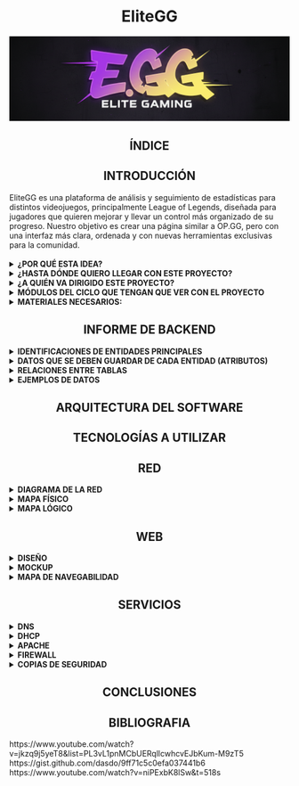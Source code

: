 <div align="center">
    <h1 style="text-align: center;">EliteGG</h1>
</div>

![Mi logo](assets/logo.png)

<div align="center">
    <h2 style="text-align: center;">ÍNDICE</h2>
</div>

<div align="center">
    <h2 style="text-align: center;">INTRODUCCIÓN</h2>
</div>

<div>
    EliteGG es una plataforma de análisis y seguimiento de estadísticas para distintos videojuegos, principalmente League of Legends, diseñada para jugadores que quieren mejorar y llevar un control más organizado de su progreso.
Nuestro objetivo es crear una página similar a OP.GG, pero con una interfaz más clara, ordenada y con nuevas herramientas exclusivas para la comunidad. 
    <br><br>
    <details>
    <summary><strong>¿POR QUÉ ESTA IDEA?</strong></summary>
    <hr style="margin-top: 10px; margin-bottom: 0px; border: none; height: 1px; visibility: hidden;">

Como usuarios habituales de este tipo de páginas, creemos que sería interesante crear una que sea nuestra. Además, el tema nos apasiona, ya que trata de un videojuego que se disfruta en el tiempo libre.<br>
Otra razón importante es poder desarrollar una página que resuelva los fallos de las webs existentes en este ámbito. Al ser usuarios recurrentes de estos servicios, se ha identificado varias áreas de mejora y funcionalidades que serán muy útiles e interesantes para la comunidad.
</details>
<details>
<summary><strong>¿HASTA DÓNDE QUIERO LLEGAR CON ESTE PROYECTO?</strong></summary>
<hr style="margin-top: 10px; margin-bottom: 0px; border: none; height: 1px; visibility: hidden;">
El objetivo principal es crear una página que sea realmente útil y consistente tanto a nivel técnico como a nivel visual, para ello se ha analizado distintas páginas ya existentes y listado las funcionalidades que la página acabará conteniendo. Dichas funciones son:<br>
1. Estadísticas personales detalladas: consultar historial de partidas, campeones más jugados y rendimiento por rol...<br>
2. Comparación con otros jugadores: medir tu nivel frente a amigos o rivales y descubrir en qué aspectos puedes mejorar.<br>
3. Calendario de eventos: Accede a un calendario con torneos, eventos y novedades del juego para no perderte nada. También puedes guardar algún equipo en concreto como favorito para recibir un correo cada vez que este tenga un partido.<br>
4. Consejos personalizados: Sugerencias de mejora basadas en tu estilo de juego y datos de la comunidad, como por ejemplo sugerencias de objetos según el campeón que quieras jugar y en contra de cuáles juegues. También te hará una plantilla donde podrás elegir qué campeones te gusta jugar para darte consejos de qué campeón de aquellos que te gustan deberías elegir en contra de enemigos concretos.<br>
5. La página también va a incluir videos de una corta duración haciendo una demostración de las habilidades de los personajes y de sus diferentes aspectos.<br>
</details>
<details>
 <summary><strong>¿A QUIÉN VA DIRIGIDO ESTE PROYECTO?</strong></summary>
 <hr style="margin-top: 10px; margin-bottom: 0px; border: none; height: 1px; visibility: hidden;">
El proyecto está dirigido a la comunidad de League of Legends, un factor que nos beneficia mucho en términos de visibilidad. Al ser un juego para todos los públicos, el único "requisito" para usar nuestra plataforma es jugar al juego. Aunque más adelante, si es posible, se incluirán más videojuegos, ya que así el alcance podrá ser mayor y así abarcar otras comunidades.
</details>
<details>
 <summary><strong>MÓDULOS DEL CICLO QUE TENGAN QUE VER CON EL PROYECTO</strong></summary>
  <hr style="margin-top: 10px; margin-bottom: 0px; border: none; height: 1px; visibility: hidden;">
 En el proyecto se incluirán varios módulos del curso:<br>
1. Aplicaciones web: Este módulo es fundamental, ya que necesitamos desarrollar una página web funcional y atractiva. Para ello, utilizaremos lenguajes de programación como HTML y CSS.<br>
2. Seguridad: La seguridad es un aspecto crucial. Implementaremos medidas para proteger nuestros servidores y la información de los usuarios (como sus nombres y contraseñas) contra posibles ataques o robos de datos.<br>
3. Sistemas operativos en red: Este módulo se aplicará directamente en el uso de máquinas virtuales (MV) para nuestros servidores, lo cual es esencial para el despliegue del proyecto.<br>
4. Servicios en red: Este módulo será imprescindible, ya que utilizaremos herramientas esenciales como DNS para el funcionamiento de nuestra plataforma.<br>
</details>
<details>
<summary><strong>MATERIALES NECESARIOS:</strong></summary>
<hr style="margin-top: 10px; margin-bottom: 0px; border: none; height: 1px; visibility: hidden;">
<strong>Físicos:<br></strong>
1. Ordenadores<br>
<strong>Lógicos:<br></strong>
1. Virtual Box (VM) <br>
2. Canva<br>
3. IA (Gemini)<br>
4. Visual Studio Code<br>
5. Vercel<br>
6. Trello<br>
7. Github<br>
8.Corrector<br>
9.Servicio DHCP en un servidor Windows diferente<br>
10.Servidor DNS primario<br>
11.Firewall: pfSense o Sophos<br>
12.Backup: Truenas y/o rsync<br>
13.Plan de contingencia<br>
</details>
    <div align="center">
    <h2 style="text-align: center;">INFORME DE BACKEND</h2>
</div>
<details>
<summary><strong>IDENTIFICACIONES DE ENTIDADES PRINCIPALES</strong></summary>
<hr style="margin-top: 10px; margin-bottom: 0px; border: none; height: 1px; visibility: hidden;">
<div>
<strong>¿Qué elementos importantes hay en tu web que necesitan almacenarse?<br></strong>
Usuarios y contraseñas, plan de eventos de los partidos oficiales, imágenes personajes, imágenes objetos, videos de las skins y habilidades (muchos videos), imágenes de cada juego para la primera página, y las recomendaciones que te da según tu personaje.
<br><br>
<strong>¿Qué tema de información almacena?<br></strong>
Usuarios (con contraseñas), fechas, imágenes, videos.
</div>
<br><br>
<strong>-¿Por qué necesitas guardarla en la base de datos?</strong>
    <br><br>
<div align="center">
  <img src="assets/tabla1.png" alt="tabla1">
</div>

<div>
*Los metadatos son los datos extendidos sobre un primer dato, en esta tabla improvisada hemos puesto de ejemplo un campeón (Jinx) que en este caso sería el dato.
Todo lo que muestra la tabla serían los metadatos de este campeón.
    <br><br>
</div>
<div align="center">
  <img src="assets/Tablajinx.png" alt="Tablajinx">
</div>
</details>

<details>
<summary><strong>DATOS QUE SE DEBEN GUARDAR DE CADA ENTIDAD (ATRIBUTOS)</strong></summary>
<hr style="margin-top: 10px; margin-bottom: 0px; border: none; height: 1px; visibility: hidden;">
Para cada entidad identificada en el punto anterior, describe qué información concreta se necesita guardar.
Por ejemplo, si una entidad es “Usuario”:<br>
1.Nombre<br>
2.Apellidos<br>
3.Correo electrónico<br>
4.Contraseña<br>
5.Fecha de registro<br>
    <br><br>
<strong>Indica el tipo de dato esperado (texto, número, fecha, etc.) y la definición que consideras que corresponde (varchar, int, decimal...)</strong><br>
<div align="center">
  <img src="assets/Tabla3.png" alt="Tabla3">
</div>
    <strong>*Booleano:</strong> Los datos booleanos son datos que se usan para conceptos positivos y negativos:<br>
Si/No<br>
Verdadero/Falso<br>
Afirmativo/negativo<br>
<div align="center">
  <img src="assets/EV.png" alt="EV">
</div>

<div align="center">
  <img src="assets/Tablacampeon.png" alt="Tablacampeon">
</div>

<div align="center">
  <img src="assets/Objetos.png" alt="Objetos">
</div>
</details>
<details>
<summary><strong>RELACIONES ENTRE TABLAS</strong></summary>
<hr style="margin-top: 10px; margin-bottom: 0px; border: none; height: 1px; visibility: hidden;">
    <div>

        
<strong>1.USUARIOS y CAMPEÓN/PERSONAJE (Estadísticas y Progreso)</strong><br>
Esta es la relación central para el análisis de estadísticas personales.<br>

<strong>2.USUARIOS y EVENTO/PARTIDO OFICIAL (Notificaciones y Favoritos)</strong><br>
Esta relación permite al sistema enviar las notificaciones por correo de los partidos favoritos.<br>

<strong>3.CAMPEÓN/PERSONAJE y OBJETOS (Consejos Personalizados)</strong><br>
Esta relación es fundamental para la funcionalidad de sugerencia de objetos e ítems contra campeones enemigos.<br>

<strong>4.CAMPEÓN/PERSONAJE u OBJETOS y ELEMENTOS MULTIMEDIA (Recursos)</strong><br>
Esta relación vincula los archivos de medios (imágenes, vídeos de skins, videos de habilidades) con la entidad a la que pertenecen.<br>
</div>
</details>

<details>
<summary><strong>EJEMPLOS DE DATOS</strong></summary>
<hr style="margin-top: 10px; margin-bottom: 0px; border: none; height: 1px; visibility: hidden;">
<div>
    Incluye un ejemplo de cada entidad con datos ficticios pero realistas.<br>
    <br><br>
  <div align="center">
  <img src="assets/USejemplo.png" alt="USejemplo">
  </div>  

<div align="center">
  <img src="assets/EVejemplo.png" alt="EVejemplo">
  </div>  

<div align="center">
  <img src="assets/OBejemplo.png" alt="OBejemplo">
  </div>
  
</div>
</details>

<div align="center">
    <h2 style="text-align: center;">ARQUITECTURA DEL SOFTWARE</h2>
</div>
<div align="center">
    <h2 style="text-align: center;">TECNOLOGÍAS A UTILIZAR</h2>
</div>
<div align="center">
    <h2 style="text-align: center;">RED</h2>
</div>
<details>
    <summary><strong>DIAGRAMA DE LA RED</strong></summary>
</details>
<details>
    <summary><strong>MAPA FÍSICO</strong></summary>
</details>
<details>
    <summary><strong>MAPA LÓGICO</strong></summary>
    </details>
<div align="center">
    <h2 style="text-align: center;">WEB</h2>
</div>
<details>
    <summary><strong>DISEÑO</strong></summary>
    <hr style="margin-top: 10px; margin-bottom: 0px; border: none; height: 1px; visibility: hidden;">
Aqui se podrá observar las bases a nivel visual de lo que será la página web de EliteGG. 
    <br><br>
    <details>
    <summary><strong>HOME PAGE</strong></summary>
     <hr style="margin-top: 10px; margin-bottom: 0px; border: none; height: 1px; visibility: hidden;">
    <div align="center">
  <img src="assets/Homepage.png" alt="Homepage">
  </div>
  En nuestra Home page se encuentra primeramente una barra superior que contiene distintos objetos, comenzando por nuestro logo en un formato más pequeño y en la parte izquierda de la barra, seguido de "<strong>Campeones</strong>", "<strong>Notas del parche</strong>", "<strong>Ranking</strong>", "<strong>E-Sports</strong>", "<strong>PvP</strong>" y por último un buscador, y como se puede ver, estos últimos objetos se encuentran en la parte central de la barra superior. Seguido a esto, abajo tenemos el logo de "<strong>EliteGG</strong>" con un fondo del videojuego "<strong>League of Legends</strong>" y en su parte inferior otro buscador igual al anterior. Por último en la parte inferior tenemos un video decorativo del videojuego "League of Legends" que se reproduce de manera automática.
    </details> 
</details>
<details>
    <summary><strong>MOCKUP</strong></summary>
</details>
<details>
    <summary><strong>MAPA DE NAVEGABILIDAD</strong></summary>
</details>
<div align="center">
    <h2 style="text-align: center;">SERVICIOS</h2>
</div>
<details>
    <summary><strong>DNS</strong></summary>
</details>
<details>
    <summary><strong>DHCP</strong></summary>
</details>
<details>
    <summary><strong>APACHE</strong></summary>
</details>
<details>
    <summary><strong>FIREWALL</strong></summary>
</details>
<details>
    <summary><strong>COPIAS DE SEGURIDAD</strong></summary>
</details>
<div align="center">
    <h2 style="text-align: center;">CONCLUSIONES</h2>
</div>
<div align="center">
    <h2 style="text-align: center;">BIBLIOGRAFIA</h2>
</div>
<div>
https://www.youtube.com/watch?v=jkzq9j5yeT8&list=PL3vL1pnMCbUERqllcwhcvEJbKum-M9zT5<br>
https://gist.github.com/dasdo/9ff71c5c0efa037441b6<br>
https://www.youtube.com/watch?v=niPExbK8lSw&t=518s<br>
</div>
